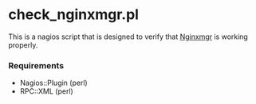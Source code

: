 check_nginxmgr.pl
=================

This is a nagios script that is designed to verify that [Nginxmgr](https://bitbucket.org/benjaminws/nginxmgr/wiki/Home)
is working properly.
    
### Requirements

* Nagios::Plugin (perl)
* RPC::XML (perl)